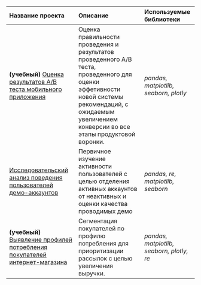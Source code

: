 | Название проекта | Описание | Используемые библиотеки | 
| :---------------------- | :---------------------- | :---------------------- |
| **(учебный)** <a href="https://github.com/stseregh/portfolio/tree/main/ab_analysis_practicum">Оценка результатов А/В теста мобильного приложения</a>|Оценка правильности проведения и результатов проведенного А/В теста, проведенного для оценки эффетивности новой системы рекомендаций, с ожидаемым увеличением конверсии во все этапы продуктовой воронки.| *pandas, matplotlib, seaborn, plotly* |
|<a href="https://github.com/stseregh/portfolio/tree/main/demo_activity_explore">Исследовательский анализ поведения пользователей демо-аккаунтов</a>|Первичное изучение активности пользователей с целью отделения активных аккаунтов от неактивных и оценки качества проводимых демо|*pandas, re, matplotlib, seaborn*|
|**(учебный)** <a href="https://github.com/stseregh/portfolio/tree/main/e_comm_analysis_practicum">Выявление профилей потребления покупателей интернет-магазина</a>|Сегментация покупателей по профилю потребления для приоритизации рассылок с целью увеличения выручки.|*pandas, matplotlib, seaborn, plotly, re*|
